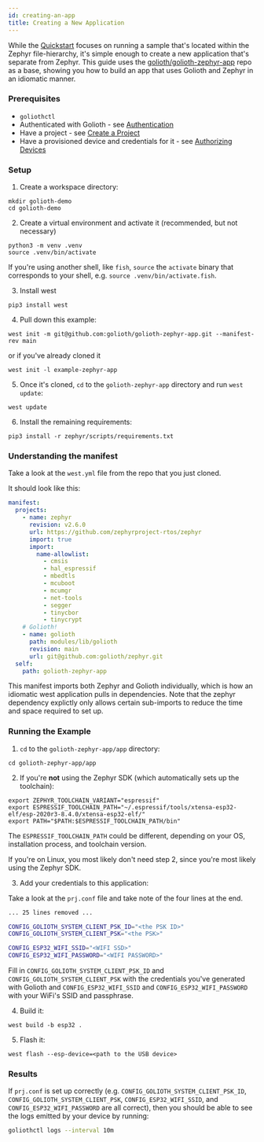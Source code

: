 ```yaml
---
id: creating-an-app
title: Creating a New Application
---
```


While the [Quickstart](golioth-platform-getting-started/platform-overview) focuses on running a sample that's located within the Zephyr file-hierarchy,
it's simple enough to create a new application that's separate from Zephyr. This guide uses the [golioth/golioth-zephyr-app](https://github.com/golioth/golioth-zephyr-app) repo as a base, showing you
how to build an app that uses Golioth and Zephyr in an idiomatic manner.

### Prerequisites

- `goliothctl`
- Authenticated with Golioth - see [Authentication](/docs/guides/golioth-platform-getting-started/platform-authentication)
- Have a project - see [Create a Project](/docs/guides/golioth-platform-getting-started/platform-create-project)
- Have a provisioned device and credentials for it - see [Authorizing Devices](/docs/guides/golioth-platform-getting-started/platform-authorize-devices)

### Setup

1. Create a workspace directory:

```console
mkdir golioth-demo
cd golioth-demo
```

2. Create a virtual environment and activate it (recommended, but not necessary)

```console
python3 -m venv .venv
source .venv/bin/activate
```

If you're using another shell, like `fish`, `source` the `activate` binary that corresponds to your shell, e.g. `source .venv/bin/activate.fish`.

3. Install west

```console
pip3 install west
```

4. Pull down this example:

```console
west init -m git@github.com:golioth/golioth-zephyr-app.git --manifest-rev main
```

or if you've already cloned it

```console
west init -l example-zephyr-app
```

5. Once it's cloned, `cd` to the `golioth-zephyr-app` directory and run `west update`:

```console
west update
```
6. Install the remaining requirements:

```console
pip3 install -r zephyr/scripts/requirements.txt
```

### Understanding the manifest

Take a look at the `west.yml` file from the repo that you just cloned.

It should look like this:

```yaml title="west.yml"
manifest:
  projects:
    - name: zephyr
      revision: v2.6.0
      url: https://github.com/zephyrproject-rtos/zephyr
      import: true
      import:
        name-allowlist:
          - cmsis
          - hal_espressif
          - mbedtls
          - mcuboot
          - mcumgr
          - net-tools
          - segger
          - tinycbor
          - tinycrypt
    # Golioth!
    - name: golioth
      path: modules/lib/golioth
      revision: main
      url: git@github.com:golioth/zephyr.git
  self:
    path: golioth-zephyr-app
```

This manifest imports both Zephyr and Golioth individually, which is how an idiomatic west application pulls in dependencies.
Note that the zephyr dependency explictly only allows certain sub-imports to reduce the time and space required to set up.

### Running the Example

1. `cd` to the `golioth-zephyr-app/app` directory:

```console
cd golioth-zephyr-app/app
```

2. If you're **not** using the Zephyr SDK (which automatically sets up the toolchain):

```console
export ZEPHYR_TOOLCHAIN_VARIANT="espressif"
export ESPRESSIF_TOOLCHAIN_PATH="~/.espressif/tools/xtensa-esp32-elf/esp-2020r3-8.4.0/xtensa-esp32-elf/"
export PATH="$PATH:$ESPRESSIF_TOOLCHAIN_PATH/bin"
```

The `ESPRESSIF_TOOLCHAIN_PATH` could be different, depending on your OS, installation process, and toolchain version.

If you're on Linux, you most likely don't need step 2, since you're most likely using the Zephyr SDK.

3. Add your credentials to this application:

Take a look at the `prj.conf` file and take note of the four lines at the end.

```sh title="prj.conf"
... 25 lines removed ...

CONFIG_GOLIOTH_SYSTEM_CLIENT_PSK_ID="<the PSK ID>"
CONFIG_GOLIOTH_SYSTEM_CLIENT_PSK="<the PSK>"

CONFIG_ESP32_WIFI_SSID="<WIFI SSD>"
CONFIG_ESP32_WIFI_PASSWORD="<WIFI PASSWORD>"
```

Fill in `CONFIG_GOLIOTH_SYSTEM_CLIENT_PSK_ID` and `CONFIG_GOLIOTH_SYSTEM_CLIENT_PSK` with the credentials you've generated with Golioth
and `CONFIG_ESP32_WIFI_SSID` and `CONFIG_ESP32_WIFI_PASSWORD` with your WiFi's SSID and passphrase.

4. Build it:

```console
west build -b esp32 .
```

5. Flash it:

```console
west flash --esp-device=<path to the USB device>
```

### Results

If `prj.conf` is set up correctly (e.g. `CONFIG_GOLIOTH_SYSTEM_CLIENT_PSK_ID`, `CONFIG_GOLIOTH_SYSTEM_CLIENT_PSK`, `CONFIG_ESP32_WIFI_SSID`, and `CONFIG_ESP32_WIFI_PASSWORD` are all correct),
then you should be able to see the logs emitted by your device by running:

```bash
goliothctl logs --interval 10m
```
